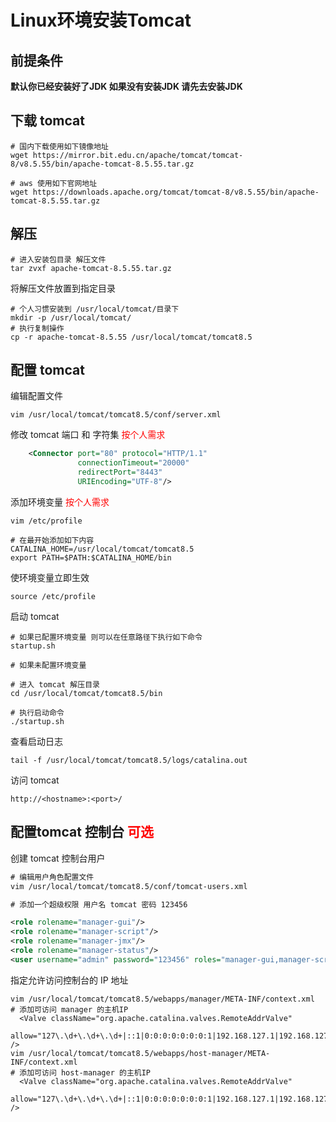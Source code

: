# Linux环境安装Tomcat

## 前提条件
**默认你已经安装好了JDK 如果没有安装JDK  请先去安装JDK**

## 下载 tomcat
```SHELL
# 国内下载使用如下镜像地址
wget https://mirror.bit.edu.cn/apache/tomcat/tomcat-8/v8.5.55/bin/apache-tomcat-8.5.55.tar.gz

# aws 使用如下官网地址
wget https://downloads.apache.org/tomcat/tomcat-8/v8.5.55/bin/apache-tomcat-8.5.55.tar.gz
```
## 解压
```SHELL
# 进入安装包目录 解压文件
tar zvxf apache-tomcat-8.5.55.tar.gz
```
将解压文件放置到指定目录 
```SHELL
# 个人习惯安装到 /usr/local/tomcat/目录下
mkdir -p /usr/local/tomcat/
# 执行复制操作
cp -r apache-tomcat-8.5.55 /usr/local/tomcat/tomcat8.5
```
## 配置 tomcat
编辑配置文件
```SHELL
vim /usr/local/tomcat/tomcat8.5/conf/server.xml
```
修改 tomcat 端口 和 字符集  <font color="red">按个人需求</font>
```XML
    <Connector port="80" protocol="HTTP/1.1"
               connectionTimeout="20000"
               redirectPort="8443"
               URIEncoding="UTF-8"/>
```
添加环境变量 <font color="red">按个人需求</font>
```SHELL
vim /etc/profile

# 在最开始添加如下内容
CATALINA_HOME=/usr/local/tomcat/tomcat8.5
export PATH=$PATH:$CATALINA_HOME/bin
```
使环境变量立即生效
```SHELL
source /etc/profile
```
启动 tomcat 
```SHELL
# 如果已配置环境变量 则可以在任意路径下执行如下命令
startup.sh

# 如果未配置环境变量

# 进入 tomcat 解压目录
cd /usr/local/tomcat/tomcat8.5/bin

# 执行启动命令
./startup.sh
```
查看启动日志
```SHELL
tail -f /usr/local/tomcat/tomcat8.5/logs/catalina.out
```
访问 tomcat
```SHELL
http://<hostname>:<port>/
```
## 配置tomcat 控制台 <font color="red">可选</font>
创建 tomcat 控制台用户
```XML
# 编辑用户角色配置文件
vim /usr/local/tomcat/tomcat8.5/conf/tomcat-users.xml

# 添加一个超级权限 用户名 tomcat 密码 123456

<role rolename="manager-gui"/>
<role rolename="manager-script"/>
<role rolename="manager-jmx"/>
<role rolename="manager-status"/>
<user username="admin" password="123456" roles="manager-gui,manager-script,manager-jmx,manager-status"/>
```
指定允许访问控制台的 IP 地址
```SHELL
vim /usr/local/tomcat/tomcat8.5/webapps/manager/META-INF/context.xml
# 添加可访问 manager 的主机IP
  <Valve className="org.apache.catalina.valves.RemoteAddrValve"
         allow="127\.\d+\.\d+\.\d+|::1|0:0:0:0:0:0:0:1|192.168.127.1|192.168.127.111" />
vim /usr/local/tomcat/tomcat8.5/webapps/host-manager/META-INF/context.xml
# 添加可访问 host-manager 的主机IP
  <Valve className="org.apache.catalina.valves.RemoteAddrValve"
         allow="127\.\d+\.\d+\.\d+|::1|0:0:0:0:0:0:0:1|192.168.127.1|192.168.127.111" />
```

